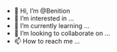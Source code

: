 - 👋 Hi, I’m @Benition
- 👀 I’m interested in ...
- 🌱 I’m currently learning ...
- 💞️ I’m looking to collaborate on ...
- 📫 How to reach me ...

<!---
Benition/Benition is a ✨ special ✨ repository because its `README.md` (this file) appears on your GitHub profile.
You can click the Preview link to take a look at your changes.
--->
